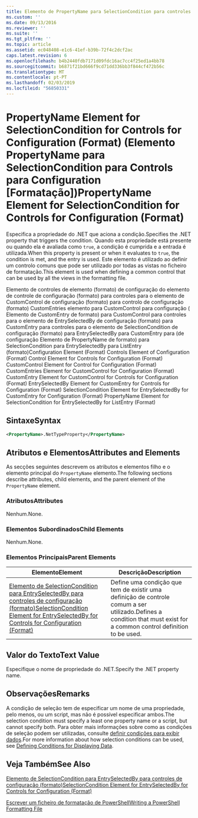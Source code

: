 ```yaml
---
title: Elemento de PropertyName para SelectionCondition para controles de configuração (formato) | Documentos da Microsoft
ms.custom: ''
ms.date: 09/13/2016
ms.reviewer: ''
ms.suite: ''
ms.tgt_pltfrm: ''
ms.topic: article
ms.assetid: ec048408-e1c6-41ef-b39b-72f4c2dcf2ac
caps.latest.revision: 6
ms.openlocfilehash: b4b2440fdb7171d09fdc16ac7cc4f25ed1a4bb78
ms.sourcegitcommit: b6871f21bd666f9cd71dd336bb3f844cf472b56c
ms.translationtype: MT
ms.contentlocale: pt-PT
ms.lasthandoff: 02/03/2019
ms.locfileid: "56850331"
---
```

# <a name="propertyname-element-for-selectioncondition-for-controls-for-configuration-format"></a><span data-ttu-id="cea34-102">PropertyName Element for SelectionCondition for Controls for Configuration (Format) (Elemento PropertyName para SelectionCondition para Controls para Configuration [Formatação])</span><span class="sxs-lookup"><span data-stu-id="cea34-102">PropertyName Element for SelectionCondition for Controls for Configuration (Format)</span></span>

<span data-ttu-id="cea34-103">Especifica a propriedade do .NET que aciona a condição.</span><span class="sxs-lookup"><span data-stu-id="cea34-103">Specifies the .NET property that triggers the condition.</span></span> <span data-ttu-id="cea34-104">Quando esta propriedade está presente ou quando ela é avaliada como `true`, a condição é cumprida e a entrada é utilizada.</span><span class="sxs-lookup"><span data-stu-id="cea34-104">When this property is present or when it evaluates to `true`, the condition is met, and the entry is used.</span></span> <span data-ttu-id="cea34-105">Este elemento é utilizado ao definir um controlo comuns que pode ser utilizado por todas as vistas no ficheiro de formatação.</span><span class="sxs-lookup"><span data-stu-id="cea34-105">This element is used when defining a common control that can be used by all the views in the formatting file.</span></span>

<span data-ttu-id="cea34-106">Elemento de controles de elemento (formato) de configuração do elemento de controle de configuração (formato) para controles para o elemento de CustomControl de configuração (formato) para controlo de configuração (formato) CustomEntries elemento para CustomControl para configuração ( Elemento de CustomEntry de formato) para CustomControl para controles para o elemento de EntrySelectedBy de configuração (formato) para CustomEntry para controles para o elemento de SelectionCondition de configuração (formato) para EntrySelectedBy para CustomEntry para (de configuração Elemento de PropertyName de formato) para SelectionCondition para EntrySelectedBy para ListEntry (formato)</span><span class="sxs-lookup"><span data-stu-id="cea34-106">Configuration Element (Format) Controls Element of Configuration (Format) Control Element for Controls for Configuration (Format) CustomControl Element for Control for Configuration (Format) CustomEntries Element for CustomControl for Configuration (Format) CustomEntry Element for CustomControl for Controls for Configuration (Format) EntrySelectedBy Element for CustomEntry for Controls for Configuration (Format) SelectionCondition Element for EntrySelectedBy for CustomEntry for Configuration (Format) PropertyName Element for SelectionCondition for EntrySelectedBy for ListEntry (Format)</span></span>

## <a name="syntax"></a><span data-ttu-id="cea34-107">Sintaxe</span><span class="sxs-lookup"><span data-stu-id="cea34-107">Syntax</span></span>

```xml
<PropertyName>.NetTypeProperty</PropertyName>
```

## <a name="attributes-and-elements"></a><span data-ttu-id="cea34-108">Atributos e Elementos</span><span class="sxs-lookup"><span data-stu-id="cea34-108">Attributes and Elements</span></span>

<span data-ttu-id="cea34-109">As secções seguintes descrevem os atributos e elementos filho e o elemento principal do `PropertyName` elemento.</span><span class="sxs-lookup"><span data-stu-id="cea34-109">The following sections describe attributes, child elements, and the parent element of the `PropertyName` element.</span></span>

### <a name="attributes"></a><span data-ttu-id="cea34-110">Atributos</span><span class="sxs-lookup"><span data-stu-id="cea34-110">Attributes</span></span>

<span data-ttu-id="cea34-111">Nenhum.</span><span class="sxs-lookup"><span data-stu-id="cea34-111">None.</span></span>

### <a name="child-elements"></a><span data-ttu-id="cea34-112">Elementos Subordinados</span><span class="sxs-lookup"><span data-stu-id="cea34-112">Child Elements</span></span>

<span data-ttu-id="cea34-113">Nenhum.</span><span class="sxs-lookup"><span data-stu-id="cea34-113">None.</span></span>

### <a name="parent-elements"></a><span data-ttu-id="cea34-114">Elementos Principais</span><span class="sxs-lookup"><span data-stu-id="cea34-114">Parent Elements</span></span>

|<span data-ttu-id="cea34-115">Elemento</span><span class="sxs-lookup"><span data-stu-id="cea34-115">Element</span></span>|<span data-ttu-id="cea34-116">Descrição</span><span class="sxs-lookup"><span data-stu-id="cea34-116">Description</span></span>|
|-------------|-----------------|
|[<span data-ttu-id="cea34-117">Elemento de SelectionCondition para EntrySelectedBy para controles de configuração (formato)</span><span class="sxs-lookup"><span data-stu-id="cea34-117">SelectionCondition Element for EntrySelectedBy for Controls for Configuration (Format)</span></span>](./selectioncondition-element-for-entryselectedby-for-controls-for-configuration-format.md)|<span data-ttu-id="cea34-118">Define uma condição que tem de existir uma definição de controle comum a ser utilizado.</span><span class="sxs-lookup"><span data-stu-id="cea34-118">Defines a condition that must exist for a common control definition to be used.</span></span>|

## <a name="text-value"></a><span data-ttu-id="cea34-119">Valor do Texto</span><span class="sxs-lookup"><span data-stu-id="cea34-119">Text Value</span></span>

<span data-ttu-id="cea34-120">Especifique o nome de propriedade do .NET.</span><span class="sxs-lookup"><span data-stu-id="cea34-120">Specify the .NET property name.</span></span>

## <a name="remarks"></a><span data-ttu-id="cea34-121">Observações</span><span class="sxs-lookup"><span data-stu-id="cea34-121">Remarks</span></span>

<span data-ttu-id="cea34-122">A condição de seleção tem de especificar um nome de uma propriedade, pelo menos, ou um script, mas não é possível especificar ambos.</span><span class="sxs-lookup"><span data-stu-id="cea34-122">The selection condition must specify a least one property name or a script, but cannot specify both.</span></span> <span data-ttu-id="cea34-123">Para obter mais informações sobre como as condições de seleção podem ser utilizadas, consulte [definir condições para exibir dados](./defining-conditions-for-displaying-data.md).</span><span class="sxs-lookup"><span data-stu-id="cea34-123">For more information about how selection conditions can be used, see [Defining Conditions for Displaying Data](./defining-conditions-for-displaying-data.md).</span></span>

## <a name="see-also"></a><span data-ttu-id="cea34-124">Veja Também</span><span class="sxs-lookup"><span data-stu-id="cea34-124">See Also</span></span>

[<span data-ttu-id="cea34-125">Elemento de SelectionCondition para EntrySelectedBy para controles de configuração (formato)</span><span class="sxs-lookup"><span data-stu-id="cea34-125">SelectionCondition Element for EntrySelectedBy for Controls for Configuration (Format)</span></span>](./selectioncondition-element-for-entryselectedby-for-controls-for-configuration-format.md)

[<span data-ttu-id="cea34-126">Escrever um ficheiro de formatação de PowerShell</span><span class="sxs-lookup"><span data-stu-id="cea34-126">Writing a PowerShell Formatting File</span></span>](./writing-a-powershell-formatting-file.md)

